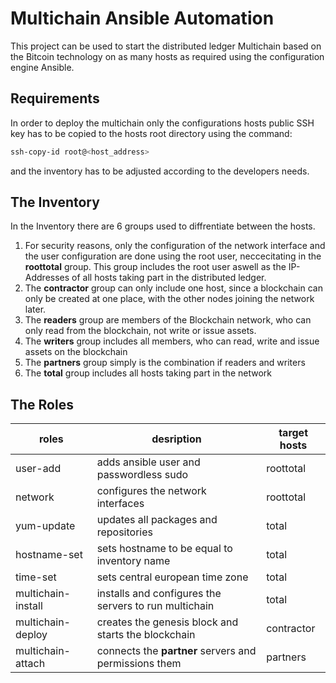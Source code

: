 # Multichain Ansible Automation
This project can be used to start the distributed ledger Multichain based on the Bitcoin technology on as many hosts as required using the configuration engine Ansible.

## Requirements
In order to deploy the multichain only the configurations hosts public SSH key has to be copied to the hosts root directory using the command:
```bash
ssh-copy-id root@<host_address>
``` 
and the inventory has to be adjusted according to the developers needs.

## The Inventory
In the Inventory there are 6 groups used to diffrentiate between the hosts.
1. For security reasons, only the configuration of the network interface and the user configuration are done using the root user, neccecitating in the **roottotal** group. This group includes the root user aswell as the IP-Addresses of all hosts taking part in the distributed ledger.
2. The **contractor** group can only include one host, since a blockchain can only be created at one place, with the other nodes joining the network later.
3. The **readers** group are members of the Blockchain network, who can only read from the blockchain, not write or issue assets.
4. The **writers** group includes all members, who can read, write and issue assets on the blockchain
5. The **partners** group simply is the combination if readers and writers
6. The **total** group includes all hosts taking part in the network

## The Roles

| roles              | desription                                            | target hosts |
|--------------------|-------------------------------------------------------|--------------|
| user-add           | adds ansible user and passwordless sudo               | roottotal    |
| network            | configures the network interfaces                     | roottotal    |
| yum-update         | updates all packages and repositories                 | total        |
| hostname-set       | sets hostname to be equal to inventory name           | total        |
| time-set           | sets central european time zone                       | total        |
| multichain-install | installs and configures the servers to run multichain | total        |
| multichain-deploy  | creates the genesis block and starts the blockchain   | contractor   |
| multichain-attach  | connects the **partner** servers and permissions them | partners     |
